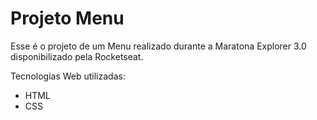 # Projeto Menu

Esse é o projeto de um Menu realizado durante a Maratona Explorer 3.0 disponibilizado pela Rocketseat. <br/>

Tecnologias Web utilizadas: <br/>

  - HTML <br/>
  - CSS
